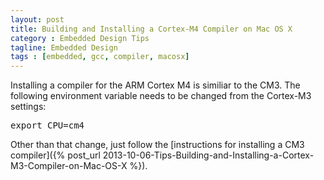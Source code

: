 ```yaml
---
layout: post
title: Building and Installing a Cortex-M4 Compiler on Mac OS X
category : Embedded Design Tips
tagline: Embedded Design
tags : [embedded, gcc, compiler, macosx]
---
```


Installing a compiler for the ARM Cortex M4 is similiar to the CM3.  The following environment variable needs to be changed from the Cortex-M3 settings:

<pre>
export CPU=cm4
</pre>

Other than that change, just follow the [instructions for installing a CM3 compiler]({% post_url 2013-10-06-Tips-Building-and-Installing-a-Cortex-M3-Compiler-on-Mac-OS-X %}).

